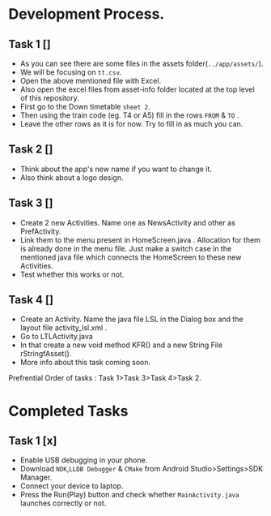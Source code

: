 # Development Process.
 ## Task 1 []
  - As you can see there are some files in the assets folder(`../app/assets/`).
  - We will be focusing on `tt.csv`.
  - Open the above mentioned file with Excel.
  - Also open the excel files from asset-info folder located at the top level of this repository.
  - First go to the Down timetable `sheet 2`.
  - Then using the train code (eg. T4 or A5) fill in the rows `FROM` & `TO` .
  - Leave the other rows as it is for now. Try to fill in as much you can.
 ## Task 2 []
  - Think about the app's new name if you want to change it.
  - Also think about a logo design.

 ## Task 3 []
  - Create 2 new Activities. Name one as NewsActivity and other as PrefActivity.
  - Link them to the menu present in HomeScreen.java . Allocation for them is already done in the menu file. Just make a switch case in the mentioned java file which connects the HomeScreen to these new Activities.
  - Test whether this works or not.

 ## Task 4 []
  - Create an Activity. Name the java file LSL in the Dialog box and the layout file activity_lsl.xml .
  - Go to LTLActivity.java
  - In that create a new void method KFR() and a new String File rStringfAsset().
  - More info about this task coming soon.

 Prefrential Order of tasks : Task 1>Task 3>Task 4>Task 2. 

# Completed Tasks 
 ## Task 1 [x]
  - Enable USB debugging in your phone.
  - Download `NDK`,`LLDB Debugger` & `CMake` from Android Studio>Settings>SDK Manager.
  - Connect your device to laptop.
  - Press the Run(Play) button and check whether `MainActivity.java` launches correctly or not.
